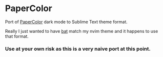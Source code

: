 # PaperColor

Port of [PaperColor](https://github.com/NLKNguyen/papercolor-theme) dark mode to Sublime Text theme format.

Really I just wanted to have [bat](https://github.com/sharkdp/bat) match my nvim theme and it happens to use that format.

### **Use at your own risk as this is a very naive port at this point.**
